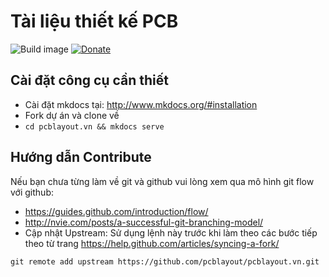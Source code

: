 # Tài liệu thiết kế PCB

![Build image](https://travis-ci.org/pcblayout/pcblayout.vn.svg?branch=master)
[![Donate](https://img.shields.io/badge/Donate-PayPal-green.svg)](https://paypal.me/tuanpm)


## Cài đặt công cụ cần thiết

- Cài đặt mkdocs tại: http://www.mkdocs.org/#installation
- Fork dự án và clone về 
- `cd pcblayout.vn && mkdocs serve`

## Hướng dẫn Contribute 

Nếu bạn chưa từng làm về git và github vui lòng xem qua mô hình git flow với github: 
- https://guides.github.com/introduction/flow/
- http://nvie.com/posts/a-successful-git-branching-model/
- Cập nhật Upstream: 
Sử dụng lệnh này trước khi làm theo các bước tiếp theo từ trang https://help.github.com/articles/syncing-a-fork/
```
git remote add upstream https://github.com/pcblayout/pcblayout.vn.git
```


